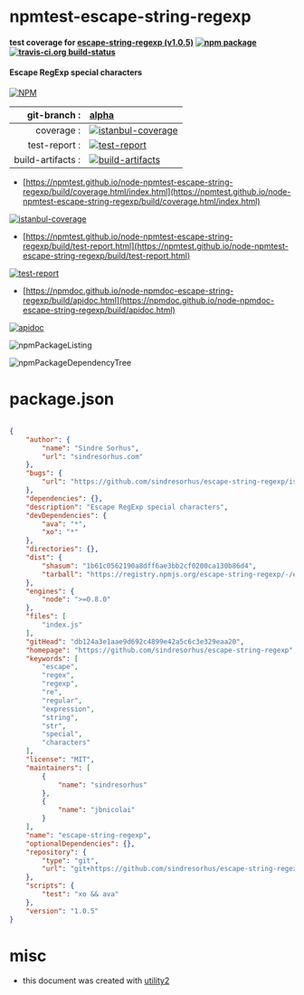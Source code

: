 # npmtest-escape-string-regexp

#### test coverage for  [escape-string-regexp (v1.0.5)](https://github.com/sindresorhus/escape-string-regexp)  [![npm package](https://img.shields.io/npm/v/npmtest-escape-string-regexp.svg?style=flat-square)](https://www.npmjs.org/package/npmtest-escape-string-regexp) [![travis-ci.org build-status](https://api.travis-ci.org/npmtest/node-npmtest-escape-string-regexp.svg)](https://travis-ci.org/npmtest/node-npmtest-escape-string-regexp)

#### Escape RegExp special characters

[![NPM](https://nodei.co/npm/escape-string-regexp.png?downloads=true&downloadRank=true&stars=true)](https://www.npmjs.com/package/escape-string-regexp)

| git-branch : | [alpha](https://github.com/npmtest/node-npmtest-escape-string-regexp/tree/alpha)|
|--:|:--|
| coverage : | [![istanbul-coverage](https://npmtest.github.io/node-npmtest-escape-string-regexp/build/coverage.badge.svg)](https://npmtest.github.io/node-npmtest-escape-string-regexp/build/coverage.html/index.html)|
| test-report : | [![test-report](https://npmtest.github.io/node-npmtest-escape-string-regexp/build/test-report.badge.svg)](https://npmtest.github.io/node-npmtest-escape-string-regexp/build/test-report.html)|
| build-artifacts : | [![build-artifacts](https://npmtest.github.io/node-npmtest-escape-string-regexp/glyphicons_144_folder_open.png)](https://github.com/npmtest/node-npmtest-escape-string-regexp/tree/gh-pages/build)|

- [https://npmtest.github.io/node-npmtest-escape-string-regexp/build/coverage.html/index.html](https://npmtest.github.io/node-npmtest-escape-string-regexp/build/coverage.html/index.html)

[![istanbul-coverage](https://npmtest.github.io/node-npmtest-escape-string-regexp/build/screenCapture.buildCi.browser.%252Ftmp%252Fbuild%252Fcoverage.lib.html.png)](https://npmtest.github.io/node-npmtest-escape-string-regexp/build/coverage.html/index.html)

- [https://npmtest.github.io/node-npmtest-escape-string-regexp/build/test-report.html](https://npmtest.github.io/node-npmtest-escape-string-regexp/build/test-report.html)

[![test-report](https://npmtest.github.io/node-npmtest-escape-string-regexp/build/screenCapture.buildCi.browser.%252Ftmp%252Fbuild%252Ftest-report.html.png)](https://npmtest.github.io/node-npmtest-escape-string-regexp/build/test-report.html)

- [https://npmdoc.github.io/node-npmdoc-escape-string-regexp/build/apidoc.html](https://npmdoc.github.io/node-npmdoc-escape-string-regexp/build/apidoc.html)

[![apidoc](https://npmdoc.github.io/node-npmdoc-escape-string-regexp/build/screenCapture.buildCi.browser.%252Ftmp%252Fbuild%252Fapidoc.html.png)](https://npmdoc.github.io/node-npmdoc-escape-string-regexp/build/apidoc.html)

![npmPackageListing](https://npmtest.github.io/node-npmtest-escape-string-regexp/build/screenCapture.npmPackageListing.svg)

![npmPackageDependencyTree](https://npmtest.github.io/node-npmtest-escape-string-regexp/build/screenCapture.npmPackageDependencyTree.svg)



# package.json

```json

{
    "author": {
        "name": "Sindre Sorhus",
        "url": "sindresorhus.com"
    },
    "bugs": {
        "url": "https://github.com/sindresorhus/escape-string-regexp/issues"
    },
    "dependencies": {},
    "description": "Escape RegExp special characters",
    "devDependencies": {
        "ava": "*",
        "xo": "*"
    },
    "directories": {},
    "dist": {
        "shasum": "1b61c0562190a8dff6ae3bb2cf0200ca130b86d4",
        "tarball": "https://registry.npmjs.org/escape-string-regexp/-/escape-string-regexp-1.0.5.tgz"
    },
    "engines": {
        "node": ">=0.8.0"
    },
    "files": [
        "index.js"
    ],
    "gitHead": "db124a3e1aae9d692c4899e42a5c6c3e329eaa20",
    "homepage": "https://github.com/sindresorhus/escape-string-regexp",
    "keywords": [
        "escape",
        "regex",
        "regexp",
        "re",
        "regular",
        "expression",
        "string",
        "str",
        "special",
        "characters"
    ],
    "license": "MIT",
    "maintainers": [
        {
            "name": "sindresorhus"
        },
        {
            "name": "jbnicolai"
        }
    ],
    "name": "escape-string-regexp",
    "optionalDependencies": {},
    "repository": {
        "type": "git",
        "url": "git+https://github.com/sindresorhus/escape-string-regexp.git"
    },
    "scripts": {
        "test": "xo && ava"
    },
    "version": "1.0.5"
}
```



# misc
- this document was created with [utility2](https://github.com/kaizhu256/node-utility2)
